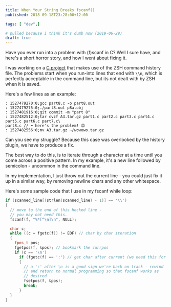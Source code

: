 ```yaml
---
title: When Your String Breaks fscanf()
published: 2018-09-18T23:28:00+12:00

tags: [ "dev",]

# pulled because i think it's dumb now (2019-06-29)
draft: true
---
```


Have you ever run into a problem with (f)scanf in C? Well I sure have, and here's a short horror story, and how I went about fixing it.

I was working on a [C project](https://github.com/crookm/zsh-history-summary) that makes use of the ZSH command history file. The problems start when you run-into lines that end with `\\n`, which is perfectly acceptable in the command line, but its not dealt with by ZSH when it is saved.

Here's a few lines as an example:

```
: 1527479270:0;gcc part8.c -o part8.out
: 1527479275:0;./part8.out p8a.obj
: 1527481916:0;git commit -m "part 8"
: 1527482512:0;tar cvzf A3.tar.gz part1.c part2.c part3.c part4.c part5.c part6.c part7.c\
part8.c // ⬅️ here's the problem! 😡
: 1527482556:0;mv A3.tar.gz ~/wowowo.tar.gz
```

Can you see my struggle? Because this case was overlooked by the history plugin, we have to produce a fix.

The best way to do this, is to iterate through a character at a time until you come across a positive pattern. In my example, it's a new line followed by semicolon - uncommon in the command line.

In my implementation, I just throw out the current line - you could just fix it up in a similar way, by removing newline chars and any other whitespace.

Here's some sample code that I use in my fscanf while loop:

```c
if (scanned_line[(strlen(scanned_line) - 1)] == '\\')
{
  // move to the end of this hecked line -
  // you may not need this.
  fscanf(f, "%*[^\n]\n", NULL);

  char c;
  while ((c = fgetc(f)) != EOF) // char by char iteration
  {
    fpos_t pos;
    fgetpos(f, &pos); // bookmark the currpos
    if (c == '\n')
      if (fgetc(f) == ':') // get char after current (we need this for the pattern)
      {
        // a ':' after \n is a good sign we're back on track - rewind
        // and return to normal programming so that fscanf works as
        // desired
        fsetpos(f, &pos);
        break;
      }
  }
}
```

